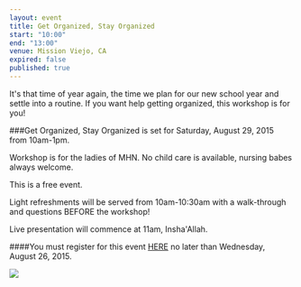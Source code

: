 ```yaml
---
layout: event
title: Get Organized, Stay Organized
start: "10:00"
end: "13:00"
venue: Mission Viejo, CA
expired: false
published: true
---
```


It's that time of year again, the time we plan for our new school year and settle into a routine. If you want help getting organized, this workshop is for you!

###Get Organized, Stay Organized is set for Saturday, August 29, 2015 from 10am-1pm.

Workshop is for the ladies of MHN. No child care is available, nursing babes always welcome.

This is a free event.

Light refreshments will be served from 10am-10:30am with a walk-through and questions BEFORE the workshop!

Live presentation will commence at 11am, Insha'Allah.

####You must register for this event [HERE](https://docs.google.com/forms/d/1YtgsYbU0ZBOJ-uAIfelNb65omhexJid9POpu2e60bG0/viewform) no later than Wednesday, August 26, 2015.

<img src="https://cloud.githubusercontent.com/assets/7043355/9429728/e975543c-498f-11e5-9a97-8d45d67fed45.jpg"> 
